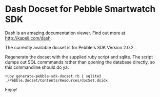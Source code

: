 # Dash Docset for Pebble Smartwatch SDK

Dash is an amazing documentation viewer. Find out more at http://kapeli.com/dash.

The currently available docset is for Pebble's SDK Version 2.0.2.

Regenerate the docset with the supplied ruby script and sqlite. The script dumps out SQL commmands rather than opening the database directly, so this commandline should do ya:

``ruby generate-pebble-sdk-docset.rb | sqlite3 ./Pebble.docset/Contents/Resources/docSet.dsidx``

Enjoy!

